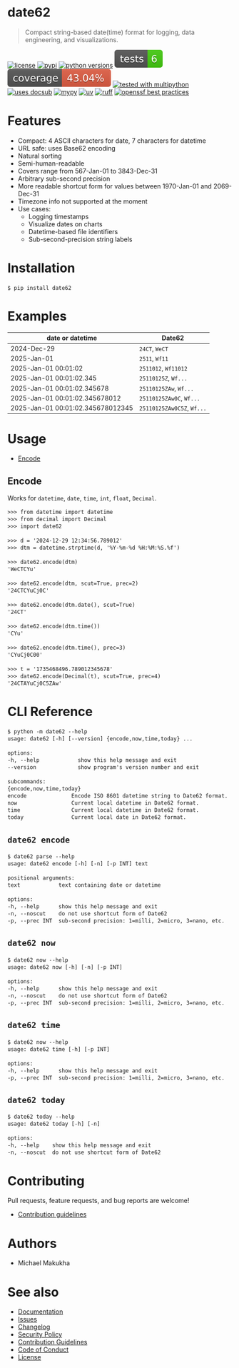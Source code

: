 # date62
<!-- docsub: begin -->
<!-- docsub: exec yq '"> " + .project.description' pyproject.toml -->
> Compact string-based date(time) format for logging, data engineering, and visualizations.
<!-- docsub: end -->

<!-- docsub: begin -->
<!-- docsub: include docs/badges.md -->
[![license](https://img.shields.io/github/license/makukha/date62.svg)](https://github.com/makukha/date62/blob/main/LICENSE)
[![pypi](https://img.shields.io/pypi/v/date62.svg#v0.1.0)](https://pypi.org/project/date62)
[![python versions](https://img.shields.io/pypi/pyversions/date62.svg)](https://pypi.org/project/date62)
[![tests](https://raw.githubusercontent.com/makukha/date62/v0.1.0/docs/img/badge/tests.svg)](https://github.com/makukha/date62)
[![coverage](https://raw.githubusercontent.com/makukha/date62/v0.1.0/docs/img/badge/coverage.svg)](https://github.com/makukha/date62)
[![tested with multipython](https://img.shields.io/badge/tested_with-multipython-x)](https://github.com/makukha/multipython)
[![uses docsub](https://img.shields.io/endpoint?url=https://raw.githubusercontent.com/makukha/docsub/refs/heads/main/docs/badge/v1.json)](https://github.com/makukha/docsub)
[![mypy](https://img.shields.io/badge/type_checked-mypy-%231674b1)](http://mypy.readthedocs.io)
[![uv](https://img.shields.io/endpoint?url=https://raw.githubusercontent.com/astral-sh/uv/main/assets/badge/v0.json)](https://github.com/astral-sh/ruff)
[![ruff](https://img.shields.io/endpoint?url=https://raw.githubusercontent.com/astral-sh/ruff/main/assets/badge/v2.json)](https://github.com/astral-sh/ruff)
[![openssf best practices](https://www.bestpractices.dev/projects/10374/badge)](https://www.bestpractices.dev/projects/)
<!-- docsub: end -->


# Features

<!-- docsub: begin -->
<!-- docsub: include docs/features.md -->
- Compact: 4 ASCII characters for date, 7 characters for datetime
- URL safe: uses Base62 encoding
- Natural sorting
- Semi-human-readable
- Covers range from 567-Jan-01 to 3843-Dec-31
- Arbitrary sub-second precision
- More readable shortcut form for values between 1970-Jan-01 and 2069-Dec-31
- Timezone info not supported at the moment
- Use cases:
  - Logging timestamps
  - Visualize dates on charts
  - Datetime-based file identifiers
  - Sub-second-precision string labels
<!-- docsub: end -->


# Installation

```shell
$ pip install date62
```


# Examples

<!-- docsub: begin -->
<!-- docsub: include docs/examples.md -->
| date or datetime                  | Date62                     |
|-----------------------------------|----------------------------|
| 2024-Dec-29                       | `24CT`, `WeCT`             |
| 2025-Jan-01                       | `2511`, `Wf11`             |
| 2025-Jan-01 00:01:02              | `2511012`, `Wf11012`       |
| 2025-Jan-01 00:01:02.345          | `25110125Z`, `Wf...`       |
| 2025-Jan-01 00:01:02.345678       | `25110125ZAw`, `Wf...`     |
| 2025-Jan-01 00:01:02.345678012    | `25110125ZAw0C`, `Wf...`   |
| 2025-Jan-01 00:01:02.345678012345 | `25110125ZAw0C5Z`, `Wf...` |
<!-- docsub: end -->


# Usage

<!-- docsub: begin #usage.md -->
<!-- docsub: include docs/usage.md -->
<!-- docsub: begin -->
<!-- docsub: x toc tests/test_usage.py 'Usage.*' -->
* [Encode](#encode)
<!-- docsub: end -->


<!-- docsub: begin -->
<!-- docsub: x cases tests/test_usage.py 'Usage.*' -->
## Encode

Works for `datetime`, `date`, `time`, `int`, `float`, `Decimal`.

```pycon
>>> from datetime import datetime
>>> from decimal import Decimal
>>> import date62

>>> d = '2024-12-29 12:34:56.789012'
>>> dtm = datetime.strptime(d, '%Y-%m-%d %H:%M:%S.%f')

>>> date62.encode(dtm)
'WeCTCYu'

>>> date62.encode(dtm, scut=True, prec=2)
'24CTCYuCj0C'

>>> date62.encode(dtm.date(), scut=True)
'24CT'

>>> date62.encode(dtm.time())
'CYu'

>>> date62.encode(dtm.time(), prec=3)
'CYuCj0C00'

>>> t = '1735468496.789012345678'
>>> date62.encode(Decimal(t), scut=True, prec=4)
'24CTAYuCj0C5ZAw'
```

<!-- docsub: end -->
<!-- docsub: end #usage.md -->


<!-- docsub: begin #cli.md -->
<!-- docsub: include docs/cli.md -->
# CLI Reference

<!-- docsub: begin -->
<!-- docsub: help python -m date62 -->
<!-- docsub: lines after 2 upto -1 -->
<!-- docsub: strip -->
```shell
$ python -m date62 --help
usage: date62 [-h] [--version] {encode,now,time,today} ...

options:
-h, --help            show this help message and exit
--version             show program's version number and exit

subcommands:
{encode,now,time,today}
encode              Encode ISO 8601 datetime string to Date62 format.
now                 Current local datetime in Date62 format.
time                Current local datetime in Date62 format.
today               Current local date in Date62 format.
```
<!-- docsub: end -->

## `date62 encode`

<!-- docsub: begin -->
<!-- docsub: help python -m date62 encode -->
<!-- docsub: lines after 2 upto -1 -->
<!-- docsub: strip -->
```shell
$ date62 parse --help
usage: date62 encode [-h] [-n] [-p INT] text

positional arguments:
text            text containing date or datetime

options:
-h, --help      show this help message and exit
-n, --noscut    do not use shortcut form of Date62
-p, --prec INT  sub-second precision: 1=milli, 2=micro, 3=nano, etc.
```
<!-- docsub: end -->

## `date62 now`

<!-- docsub: begin -->
<!-- docsub: help python -m date62 now -->
<!-- docsub: lines after 2 upto -1 -->
<!-- docsub: strip -->
```shell
$ date62 now --help
usage: date62 now [-h] [-n] [-p INT]

options:
-h, --help      show this help message and exit
-n, --noscut    do not use shortcut form of Date62
-p, --prec INT  sub-second precision: 1=milli, 2=micro, 3=nano, etc.
```
<!-- docsub: end -->

## `date62 time`

<!-- docsub: begin -->
<!-- docsub: help python -m date62 time -->
<!-- docsub: lines after 2 upto -1 -->
<!-- docsub: strip -->
```shell
$ date62 now --help
usage: date62 time [-h] [-p INT]

options:
-h, --help      show this help message and exit
-p, --prec INT  sub-second precision: 1=milli, 2=micro, 3=nano, etc.
```
<!-- docsub: end -->

## `date62 today`

<!-- docsub: begin -->
<!-- docsub: help python -m date62 today -->
<!-- docsub: lines after 2 upto -1 -->
<!-- docsub: strip -->
```shell
$ date62 today --help
usage: date62 today [-h] [-n]

options:
-h, --help    show this help message and exit
-n, --noscut  do not use shortcut form of Date62
```
<!-- docsub: end -->
<!-- docsub: end #cli.md -->


# Contributing

Pull requests, feature requests, and bug reports are welcome!

* [Contribution guidelines](https://github.com/makukha/date62/blob/main/.github/CONTRIBUTING.md)


# Authors

* Michael Makukha


# See also

* [Documentation](https://date62.readthedocs.io)
* [Issues](https://github.com/makukha/date62/issues)
* [Changelog](https://github.com/makukha/date62/blob/main/CHANGELOG.md)
* [Security Policy](https://github.com/makukha/date62/blob/main/.github/SECURITY.md)
* [Contribution Guidelines](https://github.com/makukha/date62/blob/main/.github/CONTRIBUTING.md)
* [Code of Conduct](https://github.com/makukha/date62/blob/main/.github/CODE_OF_CONDUCT.md)
* [License](https://github.com/makukha/date62/blob/main/LICENSE)
